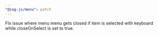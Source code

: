 ```yaml
---
"@zag-js/menu": patch
---
```


FIx issue where menu menu gets closed if item is selected with keyboard while closeOnSelect is set to true.
